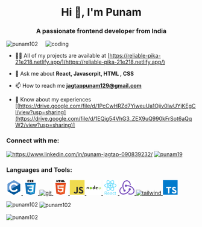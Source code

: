 

<h1 align="center">Hi 👋, I'm Punam</h1>
<h3 align="center">A passionate frontend developer from India</h3>
<img align="right" alt="coding" width="400" src="https://miro.medium.com/max/1050/1*qdAW1TjCN57h1lbuuzvchg.gif">

<p align="left"> <img src="https://komarev.com/ghpvc/?username=punam102&label=Profile%20views&color=0e75b6&style=flat" alt="punam102" /> </p>

- 👨‍💻 All of my projects are available at [https://reliable-pika-21e218.netlify.app/](https://reliable-pika-21e218.netlify.app/)

- 💬 Ask me about **React, Javascrpit, HTML , CSS**

- 📫 How to reach me **jagtappunam129@gmail.com**

- 📄 Know about my experiences [[https://drive.google.com/file/d/1PcCwHRZd7YiweuUa1Ojiv0lwUYjKEgCl/view?usp=sharing](https://drive.google.com/file/d/1EQjg54VhG3_ZEX9uQ990kFrSot6aQqW2/view?usp=sharing)]
<h3 align="left">Connect with me:</h3>
<p align="left">
<a href="https://linkedin.com/in/https://www.linkedin.com/in/punam-jagtap-090839232/" target="blank"><img align="center" src="https://raw.githubusercontent.com/rahuldkjain/github-profile-readme-generator/master/src/images/icons/Social/linked-in-alt.svg" alt="https://www.linkedin.com/in/punam-jagtap-090839232/" height="30" width="40" /></a>
<a href="https://instagram.com/punam19" target="blank"><img align="center" src="https://raw.githubusercontent.com/rahuldkjain/github-profile-readme-generator/master/src/images/icons/Social/instagram.svg" alt="punam19" height="30" width="40" /></a>
</p>

<h3 align="left">Languages and Tools:</h3>
<p align="left"> <a href="https://www.cprogramming.com/" target="_blank" rel="noreferrer"> <img src="https://raw.githubusercontent.com/devicons/devicon/master/icons/c/c-original.svg" alt="c" width="40" height="40"/> </a> <a href="https://www.w3schools.com/css/" target="_blank" rel="noreferrer"> <img src="https://raw.githubusercontent.com/devicons/devicon/master/icons/css3/css3-original-wordmark.svg" alt="css3" width="40" height="40"/> </a> <a href="https://git-scm.com/" target="_blank" rel="noreferrer"> <img src="https://www.vectorlogo.zone/logos/git-scm/git-scm-icon.svg" alt="git" width="40" height="40"/> </a> <a href="https://www.w3.org/html/" target="_blank" rel="noreferrer"> <img src="https://raw.githubusercontent.com/devicons/devicon/master/icons/html5/html5-original-wordmark.svg" alt="html5" width="40" height="40"/> </a> <a href="https://developer.mozilla.org/en-US/docs/Web/JavaScript" target="_blank" rel="noreferrer"> <img src="https://raw.githubusercontent.com/devicons/devicon/master/icons/javascript/javascript-original.svg" alt="javascript" width="40" height="40"/> </a> <a href="https://nodejs.org" target="_blank" rel="noreferrer"> <img src="https://raw.githubusercontent.com/devicons/devicon/master/icons/nodejs/nodejs-original-wordmark.svg" alt="nodejs" width="40" height="40"/> </a> <a href="https://reactjs.org/" target="_blank" rel="noreferrer"> <img src="https://raw.githubusercontent.com/devicons/devicon/master/icons/react/react-original-wordmark.svg" alt="react" width="40" height="40"/> </a> <a href="https://redux.js.org" target="_blank" rel="noreferrer"> <img src="https://raw.githubusercontent.com/devicons/devicon/master/icons/redux/redux-original.svg" alt="redux" width="40" height="40"/> </a> <a href="https://tailwindcss.com/" target="_blank" rel="noreferrer"> <img src="https://www.vectorlogo.zone/logos/tailwindcss/tailwindcss-icon.svg" alt="tailwind" width="40" height="40"/> </a> <a href="https://www.typescriptlang.org/" target="_blank" rel="noreferrer"> <img src="https://raw.githubusercontent.com/devicons/devicon/master/icons/typescript/typescript-original.svg" alt="typescript" width="40" height="40"/> </a> </p>

<p><img align="left" src="https://github-readme-stats.vercel.app/api/top-langs?username=punam102&show_icons=true&locale=en&layout=compact" alt="punam102" /></p>

<p>&nbsp;<img align="center" src="https://github-readme-stats.vercel.app/api?username=punam102&show_icons=true&locale=en" alt="punam102" /></p>

<p><img align="center" src="https://github-readme-streak-stats.herokuapp.com/?user=punam102&" alt="punam102" /></p>
